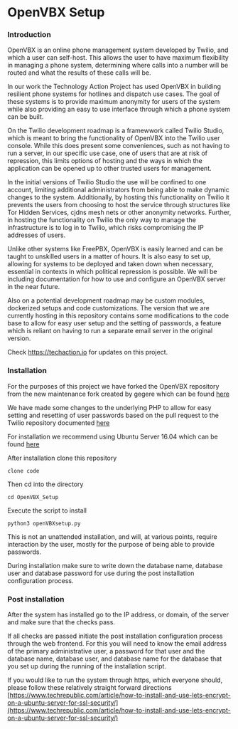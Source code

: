 # OpenVBX Setup


### Introduction


OpenVBX is an online phone management system developed by Twilio, and which a
user can self-host.  This allows the user to have maximum flexibility in
managing a phone system, determining where calls into a number will be routed
and what the results of these calls will be.


In our work the Technology Action Project has used OpenVBX in building
resilient phone systems for hotlines and dispatch use cases.  The goal of
these systems is to provide maximum anonymity for users of the system while
also providing an easy to use interface through which a phone system can be
built.


On the Twilio development roadmap is a framewwork called Twilio Studio, which
is meant to bring the functionality of OpenVBX into the Twilio user console.
While this does present some conveniences, such as not having to run a server,
in our specific use case, one of users that are at risk of repression, this
limits options of hosting and the ways in which the application can be opened
up to other trusted users for management.


In the initial versions of Twilio Studio the use will be confined to one account,
limiting additional administrators from being able to make dynamic changes to
the system.  Additionally, by hosting this functionality on Twilio it prevents
the users from choosing to host the service through structures like Tor
Hidden Services, cjdns mesh nets or other anonymity networks.  Further, in
hosting the functionality on Twilio the only way to manage the infrastructure
is to log in to Twilio, which risks compromising the IP addresses of users.


Unlike other systems like FreePBX, OpenVBX is easily learned and can be taught
to unskilled users in a matter of hours.  It is also easy to set up, allowing
for systems to be deployed and taken down when necessary, essential in
contexts in which political repression is possible.  We will be including
documentation for how to use and configure an OpenVBX server in the near
future.


Also on a potential development roadmap may be custom modules, dockerized
setups and code customizations.  The version that we are currently hosting
in this repository contains some modifications to the code base to allow
for easy user setup and the setting of passwords, a feature which is reliant
on having to run a separate email server in the original version.


Check https://techaction.io for updates on this project.


### Installation


For the purposes of this project we have forked the OpenVBX repository from the
new maintenance fork created by gegere which can be found [here](https://github.com/gegere/OpenVBX)


We have made some changes to the underlying PHP to allow for easy setting and
resetting of user passwords based on the pull request to the Twilio repository
documented [here](https://github.com/ocsnetworks/OpenVBX/commit/36cb6958f5721082ab10799de5411547acf21e13)


For installation we recommend using Ubuntu Server 16.04 which can be found
[here](https://www.ubuntu.com/download/server)


After installation clone this repository

`clone code`


Then cd into the directory

`cd OpenVBX_Setup`


Execute the script to install

`python3 openVBXsetup.py`


This is not an unattended installation, and will, at various points, require
interaction by the user, mostly for the purpose of being able to provide
passwords.

During installation make sure to write down the database name, database user
and database password for use during the post installation configuration
process.


### Post installation


After the system has installed go to the IP address, or domain, of the server
and make sure that the checks pass.


If all checks are passed initiate the post installation configuration process
through the web frontend.  For this you will need to know the email address of
the primary administrative user, a password for that user and the database name,
database user, and database name for the database that you set up during the
running of the installation script.


If you would like to run the system through https, which everyone should,
please follow these relatively straight forward directions
[https://www.techrepublic.com/article/how-to-install-and-use-lets-encrypt-on-a-ubuntu-server-for-ssl-security/](https://www.techrepublic.com/article/how-to-install-and-use-lets-encrypt-on-a-ubuntu-server-for-ssl-security/)
